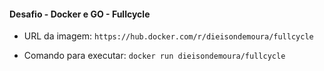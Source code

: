 #### Desafio - Docker e GO - Fullcycle

- URL da imagem: ```https://hub.docker.com/r/dieisondemoura/fullcycle```

- Comando para executar: ```docker run dieisondemoura/fullcycle```